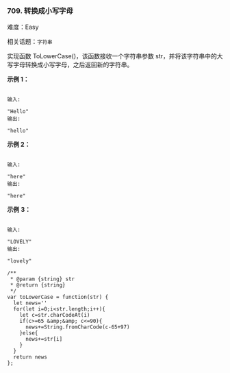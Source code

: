 ### 709. 转换成小写字母

难度：Easy

相关话题：`字符串`

实现函数 ToLowerCase()，该函数接收一个字符串参数 str，并将该字符串中的大写字母转换成小写字母，之后返回新的字符串。







**示例 1：** 



```

输入:

"Hello"
输出:

"hello"
```


**示例 2：** 



```

输入:

"here"
输出:

"here"
```


**示例** **3：** 



```

输入:

"LOVELY"
输出:

"lovely"
```

```
/**
 * @param {string} str
 * @return {string}
 */
var toLowerCase = function(str) {
  let news=''
  for(let i=0;i<str.length;i++){
    let c=str.charCodeAt(i)
    if(c>=65 &amp;&amp; c<=90){
      news+=String.fromCharCode(c-65+97)
    }else{
      news+=str[i]
    }
  }
  return news
};
```


